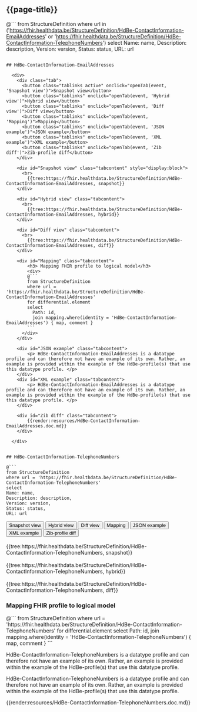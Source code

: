 ## {{page-title}}

@```
from StructureDefinition
where url in ('https://fhir.healthdata.be/StructureDefinition/HdBe-ContactInformation-EmailAddresses' or 'https://fhir.healthdata.be/StructureDefinition/HdBe-ContactInformation-TelephoneNumbers')
select 
Name: name,
Description: description,
Version: version,
Status: status,
URL: url
```

## HdBe-ContactInformation-EmailAddresses

  <div>
    <div class="tab">
      <button class="tablinks active" onclick="openTab(event, 'Snapshot view')">Snapshot view</button>
      <button class="tablinks" onclick="openTab(event, 'Hybrid view')">Hybrid view</button>
      <button class="tablinks" onclick="openTab(event, 'Diff view')">Diff view</button>
      <button class="tablinks" onclick="openTab(event, 'Mapping')">Mapping</button>
      <button class="tablinks" onclick="openTab(event, 'JSON example')">JSON example</button>
      <button class="tablinks" onclick="openTab(event, 'XML example')">XML example</button>
      <button class="tablinks" onclick="openTab(event, 'Zib diff')">Zib-profile diff</button>
    </div>

    <div id="Snapshot view" class="tabcontent" style="display:block">
      <br>
        {{tree:https://fhir.healthdata.be/StructureDefinition/HdBe-ContactInformation-EmailAddresses, snapshot}}
    </div>

    <div id="Hybrid view" class="tabcontent">
      <br>
        {{tree:https://fhir.healthdata.be/StructureDefinition/HdBe-ContactInformation-EmailAddresses, hybrid}}
    </div>

    <div id="Diff view" class="tabcontent">
      <br>
        {{tree:https://fhir.healthdata.be/StructureDefinition/HdBe-ContactInformation-EmailAddresses, diff}}
    </div>

    <div id="Mapping" class="tabcontent">      
        <h3> Mapping FHIR profile to logical model</h3>
        <div>
        @```
        from StructureDefinition
        where url = 'https://fhir.healthdata.be/StructureDefinition/HdBe-ContactInformation-EmailAddresses'
        for differential.element 
        select 
          Path: id,
          join mapping.where(identity = 'HdBe-ContactInformation-EmailAddresses') { map, comment }
        ```
      </div>
    </div>

    <div id="JSON example" class="tabcontent">
        <p> HdBe-ContactInformation-EmailAddresses is a datatype profile and can therefore not have an example of its own. Rather, an example is provided within the example of the HdBe-profile(s) that use this datatype profile. </p>
    </div>
    <div id="XML example" class="tabcontent">
        <p> HdBe-ContactInformation-EmailAddresses is a datatype profile and can therefore not have an example of its own. Rather, an example is provided within the example of the HdBe-profile(s) that use this datatype profile. </p>
    </div>

    <div id="Zib diff" class="tabcontent">
        {{render:resources/HdBe-ContactInformation-EmailAddresses.doc.md}}
    </div>

  </div>


## HdBe-ContactInformation-TelephoneNumbers

@```
from StructureDefinition
where url = 'https://fhir.healthdata.be/StructureDefinition/HdBe-ContactInformation-TelephoneNumbers'
select 
Name: name,
Description: description,
Version: version,
Status: status,
URL: url
```

<div>
  <div class="tab">
     <button class="tablinks active" onclick="openTab(event, 'Snapshot view')">Snapshot view</button>
     <button class="tablinks" onclick="openTab(event, 'Hybrid view')">Hybrid view</button>
     <button class="tablinks" onclick="openTab(event, 'Diff view')">Diff view</button>
     <button class="tablinks" onclick="openTab(event, 'Mapping')">Mapping</button>
     <button class="tablinks" onclick="openTab(event, 'JSON example')">JSON example</button>
     <button class="tablinks" onclick="openTab(event, 'XML example')">XML example</button>
     <button class="tablinks" onclick="openTab(event, 'Zib diff')">Zib-profile diff</button>
  </div>

  <div id="Snapshot view" class="tabcontent" style="display:block">
    <br>
      {{tree:https://fhir.healthdata.be/StructureDefinition/HdBe-ContactInformation-TelephoneNumbers, snapshot}}
  </div>

  <div id="Hybrid view" class="tabcontent">
    <br>
      {{tree:https://fhir.healthdata.be/StructureDefinition/HdBe-ContactInformation-TelephoneNumbers, hybrid}}
  </div>

  <div id="Diff view" class="tabcontent">
    <br>
      {{tree:https://fhir.healthdata.be/StructureDefinition/HdBe-ContactInformation-TelephoneNumbers, diff}}
  </div>

  <div id="Mapping" class="tabcontent">      
      <h3> Mapping FHIR profile to logical model</h3>
      <div>
      @```
      from StructureDefinition
      where url = 'https://fhir.healthdata.be/StructureDefinition/HdBe-ContactInformation-TelephoneNumbers'
      for differential.element 
      select 
        Path: id,
        join mapping.where(identity = 'HdBe-ContactInformation-TelephoneNumbers') { map, comment }
      ```
    </div>
  </div>

  <div id="JSON example" class="tabcontent">
      <p> HdBe-ContactInformation-TelephoneNumbers is a datatype profile and can therefore not have an example of its own. Rather, an example is provided within the example of the HdBe-profile(s) that use this datatype profile. </p>
  </div>
  <div id="XML example" class="tabcontent">
      <p> HdBe-ContactInformation-TelephoneNumbers is a datatype profile and can therefore not have an example of its own. Rather, an example is provided within the example of the HdBe-profile(s) that use this datatype profile. </p>
  </div>

  <div id="Zib diff" class="tabcontent">
      {{render:resources/HdBe-ContactInformation-TelephoneNumbers.doc.md}}
  </div>

</div>